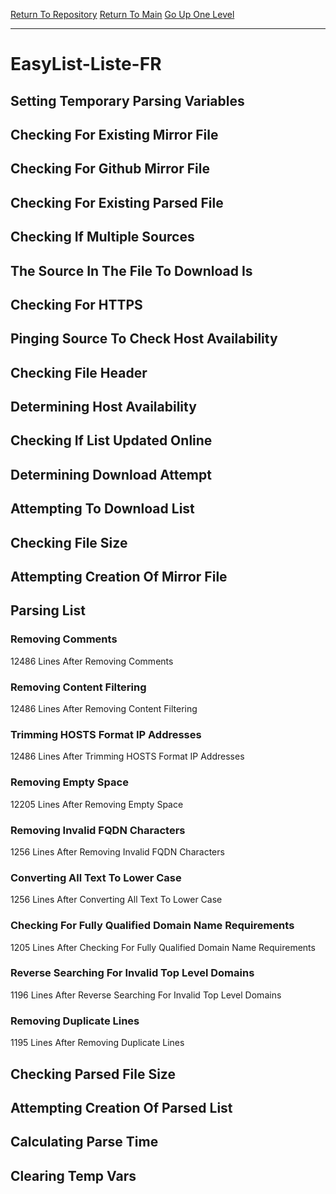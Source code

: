 [Return To Repository](https://github.com/deathbybandaid/piholeparser/)
[Return To Main](https://github.com/deathbybandaid/piholeparser/blob/master/RecentRunLogs/Mainlog.md)
[Go Up One Level](https://github.com/deathbybandaid/piholeparser/blob/master/RecentRunLogs/TopLevelScripts/30-Processing-Blacklists.md)
____________________________________
# EasyList-Liste-FR
## Setting Temporary Parsing Variables
## Checking For Existing Mirror File
## Checking For Github Mirror File
## Checking For Existing Parsed File
## Checking If Multiple Sources
## The Source In The File To Download Is
## Checking For HTTPS
## Pinging Source To Check Host Availability
## Checking File Header
## Determining Host Availability
## Checking If List Updated Online
## Determining Download Attempt
## Attempting To Download List
## Checking File Size
## Attempting Creation Of Mirror File
## Parsing List
### Removing Comments
12486 Lines After Removing Comments
### Removing Content Filtering
12486 Lines After Removing Content Filtering
### Trimming HOSTS Format IP Addresses
12486 Lines After Trimming HOSTS Format IP Addresses
### Removing Empty Space
12205 Lines After Removing Empty Space
### Removing Invalid FQDN Characters
1256 Lines After Removing Invalid FQDN Characters
### Converting All Text To Lower Case
1256 Lines After Converting All Text To Lower Case
### Checking For Fully Qualified Domain Name Requirements
1205 Lines After Checking For Fully Qualified Domain Name Requirements
### Reverse Searching For Invalid Top Level Domains
1196 Lines After Reverse Searching For Invalid Top Level Domains
### Removing Duplicate Lines
1195 Lines After Removing Duplicate Lines
## Checking Parsed File Size
## Attempting Creation Of Parsed List
## Calculating Parse Time
## Clearing Temp Vars

